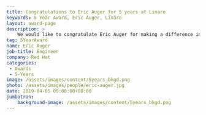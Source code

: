 ```yaml
---
title: Congratulations to Eric Auger for 5 years at Linaro
keywords: 5 Year Award, Eric Auger, Linaro
layout: award-page
description: >
    We would like to congratulate Eric Auger for making a difference in open source at Linaro for 5 years.
tag: 5YearAward
name: Eric Auger
job-title: Engineer
company: Red Hat
categories:
 - Awards
 - 5-Years
image: /assets/images/content/5years_bkgd.png
photo: /assets/images/people/eric-auger.jpg
date: 2019-04-05 09:00:00+00:00
jumbotron:
    background-image: /assets/images/content/5years_bkgd.png
---
```

